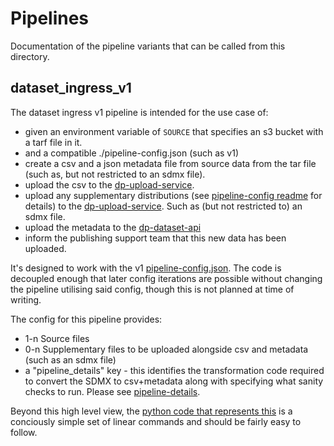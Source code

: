# Pipelines

Documentation of the pipeline variants that can be called from this directory.

## dataset_ingress_v1

The dataset ingress v1 pipeline is intended for the use case of:

- given an environment variable of `SOURCE` that specifies an s3 bucket with a tarf file in it.
- and a compatible ./pipeline-config.json (such as v1)
- create a csv and a json metadata file from source data from the tar file (such as, but not restricted to an sdmx file).
- upload the csv to the [dp-upload-service](https://github.com/ONSdigital/dp-upload-service).
- upload any supplementary distributions (see [pipeline-config readme]() for details) to the [dp-upload-service](https://github.com/ONSdigital/dp-upload-service). Such as (but not restricted to) an sdmx file.
- upload the metadata to the [dp-dataset-api](https://github.com/ONSdigital/dp-dataset-api)
- inform the publishing support team that this new data has been uploaded.

It's designed to work with the v1 [pipeline-config.json](./docs/pipeline-config.md). The code is decoupled enough that later config iterations are possible without changing the pipeline utilising said config, though this is not planned at time of writing.

The config for this pipeline provides:

- 1-n Source files
- 0-n Supplementary files to be uploaded alongside csv and metadata (such as an sdmx file)
- a "pipeline_details" key - this identifies the transformation code required to convert the SDMX to csv+metadata along with specifying what sanity checks to run. Please see [pipeline-details](../shared/details.py).

Beyond this high level view, the [python code that represents this](./dataset_ingress_v1.py) is a conciously simple set of linear commands and should be fairly easy to follow.